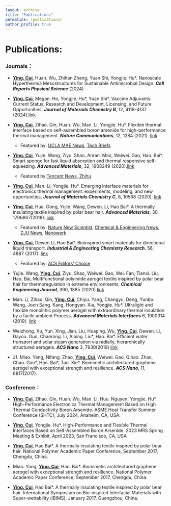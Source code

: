 ```yaml
---
layout: archive
title: "Publications"
permalink: /publications/
author_profile: true
---
```

# Publications:
### Journals：
- **<ins>Ying. Cui</ins>**, Huan. Wu, Zhihan Zhang, Yuan Shi, Yongjie. Hu*. Nanoscale Hyperthermia Mesostructures for Sustainable Antimicrobial Design. ***Cell Reports Physical Science*** (2024)
- **<ins>Ying. Cui</ins>**, Megan. Ho, Yongjie. Hu*, Yuan Shi*. Vaccine Adjuvants: Current Status, Research and Development, Licensing, and Future Opportunities. ***Journal of Materials Chemistry B***, 12, 4118-4137 (2024).[link](https://pubs.rsc.org/en/content/articlelanding/2024/tb/d3tb02861e)
- **<ins>Ying. Cui</ins>**, Zihao. Qin, Huan. Wu, Man. Li, Yongjie. Hu*. Flexible thermal interface based on self-assembled boron arsenide for high-performance thermal management. ***Nature Communications***, 12, 1284 (2021). [link](https://www.nature.com/articles/s41467-021-21531-7)
  - Featured by: [UCLA MAE News](https://www.mae.ucla.edu/professor-yongjie-hus-group-self-assembled-manufacturing-for-thermal-management-of-wearable-electronics-and-robotics/), [Tech Briefs](https://www.techbriefs.com/component/content/article/40049-to-handle-the-heat-researchers-add-boron-arsenide-to-high-power-computer-chips)
- **<ins>Ying. Cui</ins>**, Yujie. Wang, Ziyu. Shao, Anran. Mao, Weiwei. Gao, Hao. Bai*. Smart sponge for fast liquid absorption and thermal responsive self-squeezing. ***Advanced Materials***, 32, 1908249 (2020).[link](https://onlinelibrary.wiley.com/doi/full/10.1002/adma.201908249)
  - Featured by:[Tencent News](https://new.qq.com/rain/a/20200223A079ZI00), [Zhihu](https://zhuanlan.zhihu.com/p/108609465)
      
- **<ins>Ying. Cui</ins>**, Man. Li, Yongjie. Hu*. Emerging interface materials for electronics thermal management: experiments, modeling, and new opportunities. ***Journal of Materials Chemistry C***, 8, 10568 (2020). [link](https://pubs.rsc.org/en/content/articlelanding/2020/tc/c9tc05415d)

- **<ins>Ying. Cui</ins>**, Hua. Gong, Yujie. Wang, Dewen. Li, Hao Bai*. A thermally insulating textile inspired by polar bear hair. ***Advanced Materials***, 30, 1706807(2018). [link](https://onlinelibrary.wiley.com/doi/full/10.1002/adma.201706807)
   - Featured by: [Nature](https://www.nature.com/articles/d41586-018-02346-x),[New Scientist](https://www.newscientist.com/article/2161703-bunnies-draped-in-fake-polar-bear-fur-are-both-cosy-and-stealthy/), [Chemical & Engineering News](https://cen.acs.org/articles/96/i9/Polar-bear-hair-inspires-stealth-fabric.html), [ZJU News](https://www.zju.edu.cn/english/2018/0302/c19573a811162/page.htm), [Nanowerk](https://www.nanowerk.com/nanotechnology_articles/newsid=49443.php)
       
  
- **<ins>Ying. Cui</ins>**, Dewen Li, Hao Bai*. Bioinspired smart materials for directional liquid transport. ***Industrial & Engineering Chemistry Research***. 56, 4887 (2017). [link](https://pubs.acs.org/doi/10.1021/acs.iecr.7b00583) 
  - Featured by: [ACS Editors’ Choice](https://pubs.acs.org/doi/10.1021/acs.iecr.7b00583)

- Yujie. Wang, **<ins>Ying. Cui</ins>**, Ziyu. Shao, Weiwei. Gao, Wei. Fan, Tianxi. Liu, Hao. Bai, Multifunctional polyimide aerogel textile inspired by polar bear hair for thermoregulation in extreme environments, ***Chemical Engineering Journal***, 390, 1385 (2020).[link](https://www.sciencedirect.com/science/article/pii/S1385894720306148)
  
- Man. Li, Zihao. Qin, **<ins>Ying. Cui</ins>**, Chiyu. Yang, Changyu. Deng, Yunbo. Wang, Joon Sang. Kang, Hongyan. Xia, Yongjie. Hu*. Ultralight and flexible monolithic polymer aerogel with extraordinary thermal insulation by a facile ambient Process. ***Advanced Materials Interfaces*** 6, 1900314 (2019). [link](https://onlinelibrary.wiley.com/doi/full/10.1002/admi.201900314)

- Weizhong. Xu, Yun. Xing, Jian. Liu, Huaping. Wu, **<ins>Ying. Cui</ins>**, Dewen. Li, Dayou. Guo, Chaorong. Li, Aiping. Liu*, Hao. Bai*. Efficient water transport and solar steam generation via radially, hierarchically structured aerogels. ***ACS Nano*** 3, 7930(2019) [link](https://pubs.acs.org/doi/10.1021/acsnano.9b02331)

- J1. Miao. Yang, Nifang. Zhao, **<ins>Ying. Cui</ins>**, Weiwei. Gao, Qihao. Zhao, Chao. Gao*, Hao. Bai*, Tao. Xie*. Biomimetic architectured graphene aerogel with exceptional strength and resilience. ***ACS Nano***, 11, 6817(2017).

### Conference：
- **<ins>Ying. Cui</ins>**, Zihao. Qin, Huan. Wu, Man. Li, Huu. Nguyen, Yongjie. Hu*. High-Performance Electronics Thermal Management Based on High Thermal Conductivity Boron Arsenide. ASME Heat Transfer Summer Conference (SHTC), July 2024, Anaheim, CA, USA.

- **<ins>Ying. Cui</ins>**, Yongjie. Hu*. High-Performance and Flexible Thermal Interfaces Based on Self-Assembled Boron Arsenide. 2023 MRS Spring Meeting & Exhibit, April 2023, San Francisco, CA, USA

- **<ins>Ying. Cui</ins>**, Hao Bai*. A thermally insulating textile inspired by polar bear hair. National Polymer Academic Paper Conference, September 2017, Chengdu, China.

- Miao. Yang, **<ins>Ying. Cui</ins>**, Hao. Bai*. Biomimetic architectured graphene aerogel with exceptional strength and resilience. National Polymer Academic Paper Conference, September 2017, Chengdu, China.

- **<ins>Ying. Cui</ins>**, Hao Bai*. A thermally insulating textile inspired by polar bear hair. International Symposium on Bio-inspired Interfacial Materials with Super-wettability (iBIMS), January 2017, Guangzhou, China.

